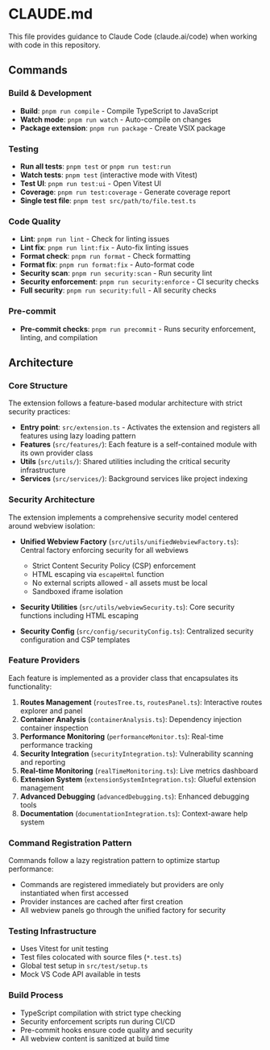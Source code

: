 # CLAUDE.md

This file provides guidance to Claude Code (claude.ai/code) when working with code in this repository.

## Commands

### Build & Development
- **Build**: `pnpm run compile` - Compile TypeScript to JavaScript
- **Watch mode**: `pnpm run watch` - Auto-compile on changes
- **Package extension**: `pnpm run package` - Create VSIX package

### Testing
- **Run all tests**: `pnpm test` or `pnpm run test:run`
- **Watch tests**: `pnpm test` (interactive mode with Vitest)
- **Test UI**: `pnpm run test:ui` - Open Vitest UI
- **Coverage**: `pnpm run test:coverage` - Generate coverage report
- **Single test file**: `pnpm test src/path/to/file.test.ts`

### Code Quality
- **Lint**: `pnpm run lint` - Check for linting issues
- **Lint fix**: `pnpm run lint:fix` - Auto-fix linting issues
- **Format check**: `pnpm run format` - Check formatting
- **Format fix**: `pnpm run format:fix` - Auto-format code
- **Security scan**: `pnpm run security:scan` - Run security lint
- **Security enforcement**: `pnpm run security:enforce` - CI security checks
- **Full security**: `pnpm run security:full` - All security checks

### Pre-commit
- **Pre-commit checks**: `pnpm run precommit` - Runs security enforcement, linting, and compilation

## Architecture

### Core Structure
The extension follows a feature-based modular architecture with strict security practices:

- **Entry point**: `src/extension.ts` - Activates the extension and registers all features using lazy loading pattern
- **Features** (`src/features/`): Each feature is a self-contained module with its own provider class
- **Utils** (`src/utils/`): Shared utilities including the critical security infrastructure
- **Services** (`src/services/`): Background services like project indexing

### Security Architecture
The extension implements a comprehensive security model centered around webview isolation:

- **Unified Webview Factory** (`src/utils/unifiedWebviewFactory.ts`): Central factory enforcing security for all webviews
  - Strict Content Security Policy (CSP) enforcement
  - HTML escaping via `escapeHtml` function
  - No external scripts allowed - all assets must be local
  - Sandboxed iframe isolation

- **Security Utilities** (`src/utils/webviewSecurity.ts`): Core security functions including HTML escaping
- **Security Config** (`src/config/securityConfig.ts`): Centralized security configuration and CSP templates

### Feature Providers
Each feature is implemented as a provider class that encapsulates its functionality:

1. **Routes Management** (`routesTree.ts`, `routesPanel.ts`): Interactive routes explorer and panel
2. **Container Analysis** (`containerAnalysis.ts`): Dependency injection container inspection
3. **Performance Monitoring** (`performanceMonitor.ts`): Real-time performance tracking
4. **Security Integration** (`securityIntegration.ts`): Vulnerability scanning and reporting
5. **Real-time Monitoring** (`realTimeMonitoring.ts`): Live metrics dashboard
6. **Extension System** (`extensionSystemIntegration.ts`): Glueful extension management
7. **Advanced Debugging** (`advancedDebugging.ts`): Enhanced debugging tools
8. **Documentation** (`documentationIntegration.ts`): Context-aware help system

### Command Registration Pattern
Commands follow a lazy registration pattern to optimize startup performance:
- Commands are registered immediately but providers are only instantiated when first accessed
- Provider instances are cached after first creation
- All webview panels go through the unified factory for security

### Testing Infrastructure
- Uses Vitest for unit testing
- Test files colocated with source files (`*.test.ts`)
- Global test setup in `src/test/setup.ts`
- Mock VS Code API available in tests

### Build Process
- TypeScript compilation with strict type checking
- Security enforcement scripts run during CI/CD
- Pre-commit hooks ensure code quality and security
- All webview content is sanitized at build time